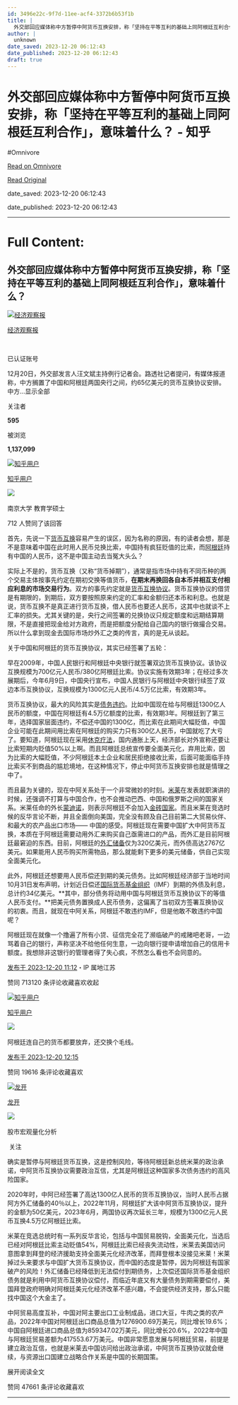 ```yaml
---
id: 3496e22c-9f7d-11ee-acf4-3372b6b53f1b
title: |
  外交部回应媒体称中方暂停中阿货币互换安排，称「坚持在平等互利的基础上同阿根廷互利合作」，意味着什么？ - 知乎
author: |
  unknown
date_saved: 2023-12-20 06:12:43
date_published: 2023-12-20 06:12:43
draft: true
---
```


# 外交部回应媒体称中方暂停中阿货币互换安排，称「坚持在平等互利的基础上同阿根廷互利合作」，意味着什么？ - 知乎
#Omnivore

[Read on Omnivore](https://omnivore.app/me/-18c89175c29)

[Read Original](https://www.zhihu.com/question/635786051/answer/3332702120)

date_saved: 2023-12-20 06:12:43

date_published: 2023-12-20 06:12:43

--- 

# Full Content: 

## 外交部回应媒体称中方暂停中阿货币互换安排，称「坚持在平等互利的基础上同阿根廷互利合作」，意味着什么？

[![经济观察报](https://proxy-prod.omnivore-image-cache.app/0x0,s4HpTuKoLknjUzNExC2YGBYCoNbuLtvojbvGNh-eMfoo/https://picx.zhimg.com/v2-a95daa919536ac715a081b5f1ed2e5b4_l.jpg?source=1def8aca)](https://www.zhihu.com/org/jing-ji-guan-cha-bao)

[经济观察报](https://www.zhihu.com/org/jing-ji-guan-cha-bao)

[​](https://www.zhihu.com/question/48510028)

已认证账号

12月20日，外交部发言人汪文斌主持例行记者会。路透社记者提问，有媒体报道称，中方搁置了中国和阿根廷两国央行之间，约65亿美元的货币互换协议安排。中方…显示全部 ​

关注者

**595**

被浏览

**1,137,099**

[![知乎用户](https://proxy-prod.omnivore-image-cache.app/0x0,s1k6P3vhItmfYpQfwZpE14dsekOoh81VHGWiw8CXzPG0/https://picx.zhimg.com/v2-abed1a8c04700ba7d72b45195223e0ff_l.jpg?source=2c26e567)](https://www.zhihu.com/people/f80ffb75e832a2db62ca3246e500fce2)

[知乎用户](https://www.zhihu.com/people/f80ffb75e832a2db62ca3246e500fce2)

[​](https://www.zhihu.com/question/48510028)​![](https://proxy-prod.omnivore-image-cache.app/0x0,sRpP1H2oa_TfsDLpATwsIt6ipVLRN7HlUZGTch2Ee4JQ/https://picx.zhimg.com/v2-4812630bc27d642f7cafcd6cdeca3d7a.jpg?source=88ceefae)

南京大学 教育学硕士

712 人赞同了该回答

首先，先说一下[货币互换](https://www.zhihu.com/search?q=%E8%B4%A7%E5%B8%81%E4%BA%92%E6%8D%A2&search%5Fsource=Entity&hybrid%5Fsearch%5Fsource=Entity&hybrid%5Fsearch%5Fextra=%7B%22sourceType%22%3A%22answer%22%2C%22sourceId%22%3A3332702120%7D)容易产生的误区，因为名称的原因，有的读者会想，那是不是意味着中国在此时用人民币兑换比索，中国持有疯狂贬值的比索，而[阿根廷](https://www.zhihu.com/search?q=%E9%98%BF%E6%A0%B9%E5%BB%B7&search%5Fsource=Entity&hybrid%5Fsearch%5Fsource=Entity&hybrid%5Fsearch%5Fextra=%7B%22sourceType%22%3A%22answer%22%2C%22sourceId%22%3A3332702120%7D)持有中国的人民币，这不是中国主动去当冤大头么？

实际上不是的，货币互换（又称“货币掉期”），通常是指市场中持有不同币种的两个交易主体按事先约定在期初交换等值货币，**在期末再换回各自本币并相互支付相应利息的市场交易行为**。双方的事先约定就是[货币互换协议](https://www.zhihu.com/search?q=%E8%B4%A7%E5%B8%81%E4%BA%92%E6%8D%A2%E5%8D%8F%E8%AE%AE&search%5Fsource=Entity&hybrid%5Fsearch%5Fsource=Entity&hybrid%5Fsearch%5Fextra=%7B%22sourceType%22%3A%22answer%22%2C%22sourceId%22%3A3332702120%7D)。货币互换协议的借贷是有期限的，到期后，双方要按照原来约定的汇率和金额归还本币和利息。也就是说，货币互换不是真正进行货币互换，借人民币也要还人民币，这其中也就谈不上汇率的损失。尤其关键的是，央行之间签署的兑换协议只规定额度和远期结算期限，不是直接把现金给对方政府，而是把额度分配给自己国内的银行做撮合交易。所以什么拿到现金去国际市场炒外汇之类的传言，真的是无从谈起。

关于中国和阿根廷的货币互换协议，其实已经签署了五轮：

早在2009年，中国人民银行和阿根廷中央银行就签署双边货币互换协议。该协议互换规模为700亿元人民币/380亿阿根廷比索。协议实施有效期3年；在经过多次展期后，今年6月9日，中国央行宣布，中国人民银行与阿根廷中央银行续签了双边本币互换协议，互换规模为1300亿元人民币/4.5万亿比索，有效期3年。

货币互换协议，最大的风险其实是[债务违约](https://www.zhihu.com/search?q=%E5%80%BA%E5%8A%A1%E8%BF%9D%E7%BA%A6&search%5Fsource=Entity&hybrid%5Fsearch%5Fsource=Entity&hybrid%5Fsearch%5Fextra=%7B%22sourceType%22%3A%22answer%22%2C%22sourceId%22%3A3332702120%7D)。比如中国现在给与阿根廷1300亿人民币的额度，中国在阿根廷有4.5万亿额度的比索，有效期3年。阿根廷到了第三年，选择国家层面违约，不偿还中国的1300亿，而比索在此期间大幅贬值，中国企业可能在此期间用比索在阿根廷的购买力只有300亿人民币，中国就吃了大亏了。要知道，阿根廷现在采用[休克疗法](https://www.zhihu.com/search?q=%E4%BC%91%E5%85%8B%E7%96%97%E6%B3%95&search%5Fsource=Entity&hybrid%5Fsearch%5Fsource=Entity&hybrid%5Fsearch%5Fextra=%7B%22sourceType%22%3A%22answer%22%2C%22sourceId%22%3A3332702120%7D)，国内通胀上天，经济部长对外宣称还要让比索短期内贬值50%以上啊。而且阿根廷总统宣传要全面美元化，弃用比索，因为比索的大幅贬值，不少阿根廷本土企业和居民拒绝接收比索，后面可能面临手持比索买不到商品的尴尬境地，在这种情况下，停止中阿货币互换安排也就是情理之中了。

而且最为关键的，现在中阿关系处于一个非常微妙的时刻。[米莱](https://www.zhihu.com/search?q=%E7%B1%B3%E8%8E%B1&search%5Fsource=Entity&hybrid%5Fsearch%5Fsource=Entity&hybrid%5Fsearch%5Fextra=%7B%22sourceType%22%3A%22answer%22%2C%22sourceId%22%3A3332702120%7D)在发表就职演讲的时候，还强调不打算与中国合作，也不会推动巴西、中国和俄罗斯之间的国家关系。米莱任命的外长[蒙迪诺](https://www.zhihu.com/search?q=%E8%92%99%E8%BF%AA%E8%AF%BA&search%5Fsource=Entity&hybrid%5Fsearch%5Fsource=Entity&hybrid%5Fsearch%5Fextra=%7B%22sourceType%22%3A%22answer%22%2C%22sourceId%22%3A3332702120%7D)，则表示阿根廷不会加入[金砖国家](https://www.zhihu.com/search?q=%E9%87%91%E7%A0%96%E5%9B%BD%E5%AE%B6&search%5Fsource=Entity&hybrid%5Fsearch%5Fsource=Entity&hybrid%5Fsearch%5Fextra=%7B%22sourceType%22%3A%22answer%22%2C%22sourceId%22%3A3332702120%7D)。而且米莱在竞选时候的反华言论不断，并且全面倒向美国，完全没有顾及自己目前第二大贸易伙伴、和最大的农产品出口市场—— 中国的感受。阿根廷现在需要中国扩大中阿货币互换，本质在于阿根廷需要动用外汇来购买自己亟需进口的产品，而外汇是目前阿根廷最窘迫的东西。目前，阿根廷的[外汇储备](https://www.zhihu.com/search?q=%E5%A4%96%E6%B1%87%E5%82%A8%E5%A4%87&search%5Fsource=Entity&hybrid%5Fsearch%5Fsource=Entity&hybrid%5Fsearch%5Fextra=%7B%22sourceType%22%3A%22answer%22%2C%22sourceId%22%3A3332702120%7D)仅为320亿美元，而外债高达2767亿美元。如果能用人民币购买所需物品，那么就能剩下更多的美元储备，供自己实现全面美元化。

此外，阿根廷还想要用人民币偿还到期的美元债务。比如阿根廷经济部于当地时间10月31日发布声明，计划近日偿还[国际货币基金组织](https://www.zhihu.com/search?q=%E5%9B%BD%E9%99%85%E8%B4%A7%E5%B8%81%E5%9F%BA%E9%87%91%E7%BB%84%E7%BB%87&search%5Fsource=Entity&hybrid%5Fsearch%5Fsource=Entity&hybrid%5Fsearch%5Fextra=%7B%22sourceType%22%3A%22answer%22%2C%22sourceId%22%3A3332702120%7D)（IMF）到期的外债及利息，总计约34亿美元。**其中，部分债务将动用中国与阿根廷货币互换协议下的等值人民币支付。**把美元债务置换成人民币债务，这偏离了当初双方签署互换协议的初衷。而且，就现在中阿关系，阿根廷不敢违约IMF，但是他敢不敢违约中国呢？

阿根廷现在就像一个撸遍了所有小贷、征信完全花了濒临破产的戒赌吧老哥，一边骂着自己的银行，声称坚决不给他任何生意，一边向银行提申请增加自己的信用卡额度。我想除非这银行的管理者得了失心疯，不然怎么看也不会同意的。

[发布于 2023-12-20 11:12](https://www.zhihu.com/question/635786051/answer/3332702120)・IP 属地江苏

​赞同 713​​120 条评论​收藏​喜欢收起​

[![知乎用户](https://proxy-prod.omnivore-image-cache.app/0x0,sc7PmXdG24zKshppSSWwRDhgKUBWHo-HOvj-adQUYCH4/https://pic1.zhimg.com/v2-abed1a8c04700ba7d72b45195223e0ff_l.jpg?source=1def8aca)](https://www.zhihu.com/people/6dda78685664950e0ecf76babca2de4a)

[知乎用户](https://www.zhihu.com/people/6dda78685664950e0ecf76babca2de4a)

​![](https://proxy-prod.omnivore-image-cache.app/0x0,sRpP1H2oa_TfsDLpATwsIt6ipVLRN7HlUZGTch2Ee4JQ/https://picx.zhimg.com/v2-4812630bc27d642f7cafcd6cdeca3d7a.jpg?source=88ceefae)

阿根廷连自己的货币都要放弃，还交换个毛线。

[发布于 2023-12-20 12:15](https://www.zhihu.com/question/635786051/answer/3332762556)

​赞同 196​​16 条评论​收藏​喜欢

[![龙开](https://proxy-prod.omnivore-image-cache.app/0x0,sn8tKqy-64gk8n7SR99B2YMBZmG8TZZDupJuxFxVgs88/https://pic1.zhimg.com/v2-4b3eff557f23907df1610184b796c209_l.jpg?source=1def8aca)](https://www.zhihu.com/people/long-kai-28-72)

[龙开](https://www.zhihu.com/people/long-kai-28-72)

​![](https://proxy-prod.omnivore-image-cache.app/0x0,sKBtfFYtK0ROqGdvN0zCp5BhZ6pS4CW6jvNAosyO8byE/https://pica.zhimg.com/v2-4812630bc27d642f7cafcd6cdeca3d7a.jpg?source=88ceefae)

股市宏观量化分析

​ 关注

确实是暂停与阿根廷货币互换，这是控制风险，等待阿根廷新总统米莱的政治承诺，中阿货币互换协议需要政治互信，尤其是阿根廷这种国家多次债务违约的高风险国家。

2020年时，中阿已经签署了高达1300亿人民币的货币互换协议，当时人民币占据阿方外汇储备的40％以上，2022年11月，阿根廷扩大该中阿货币互换协议，提升的金额为50亿美元，2023年6月，两国协议再次延长三年，规模为1300亿元人民币互换4.5万亿阿根廷比索。

米莱在竞选总统时有一系列反华言论，包括与中国贸易脱钩，全面美元化，当选后已经对阿根廷比索主动贬值54%，阿根廷比索已经丧失流动性，米莱去美国访问意图拿到拜登的经济援助支持全面美元化经济改革，而拜登根本没接见米莱！米莱掉过头来要求与中国扩大货币互换协议，而中国的态度是暂停，因为阿根廷有国家破产的风险！外汇储备已经降低到无法偿付到期债务，上次偿还国际货币基金组织债务就是利用中阿货币互换协议偿付，而临近年底又有大量债务到期需要偿付，美国拜登政府明确对阿根廷美元化经济改革不感兴趣，不会提供经济支持，那么只能找中国这个大金主了。

中阿贸易高度互补，中国对阿主要出口工业制成品，进口大豆，牛肉之类的农产品，2022年中国对阿根廷出口商品总值为1276900.69万美元，同比增长19.6%；中国自阿根廷进口商品总值为859347.02万美元，同比增长20.6%，2022年中国与阿根廷贸易差额为417553.67万美元。中国非常愿意发展与阿根廷贸易，前提是建立政治互信，也就是米莱去中国访问给出政治承诺，中阿货币互换协议就会继续，与资源出口国建立战略合作关系是中国的长期国策。

展开阅读全文​

​赞同 476​​61 条评论​收藏​喜欢

---

